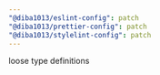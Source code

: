 ```yaml
---
"@diba1013/eslint-config": patch
"@diba1013/prettier-config": patch
"@diba1013/stylelint-config": patch
---
```


loose type definitions
